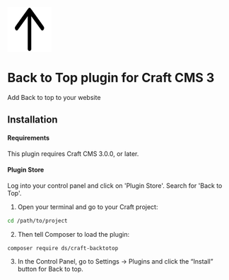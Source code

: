 <img src="src/icon.svg" alt="icon" width="100" height="100">

# Back to Top plugin for Craft CMS 3 

Add Back to top to your website

## Installation

#### Requirements

This plugin requires Craft CMS 3.0.0, or later.

#### Plugin Store

Log into your control panel and click on 'Plugin Store'. Search for 'Back to Top'.
1. Open your terminal and go to your Craft project:

```bash
cd /path/to/project
```

2. Then tell Composer to load the plugin:

```bash
composer require ds/craft-backtotop
```

3. In the Control Panel, go to Settings → Plugins and click the “Install” button for Back to top.


